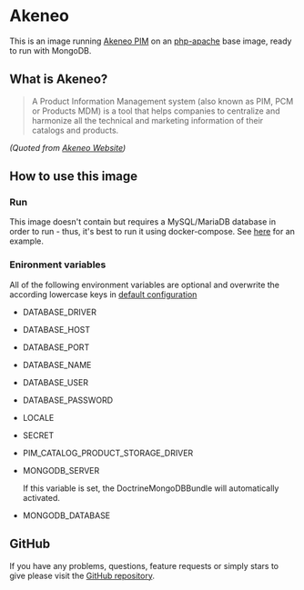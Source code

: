 # Akeneo

This is an image running [Akeneo PIM](https://www.akeneo.com/) on an [php-apache](https://hub.docker.com/_/php/) base image, ready to run with MongoDB.

## What is Akeneo?

> A Product Information Management system (also known as PIM, PCM or Products MDM) is a tool that helps companies to centralize and harmonize all the technical and marketing information of their catalogs and products.

*(Quoted from [Akeneo Website](https://www.akeneo.com/))*

## How to use this image

### Run

This image doesn't contain but requires a MySQL/MariaDB database in order to run - thus, it's best to run it using docker-compose. See [here](https://github.com/netresearch/docker-akeneo/blob/master/docker-compose.yml) for an example.

### Enironment variables

All of the following environment variables are optional and overwrite the according lowercase keys in [default configuration](https://github.com/akeneo/pim-community-dev/blob/master/app/config/parameters.yml.dist)

- DATABASE_DRIVER
- DATABASE_HOST
- DATABASE_PORT
- DATABASE_NAME
- DATABASE_USER
- DATABASE_PASSWORD
- LOCALE
- SECRET
- PIM_CATALOG_PRODUCT_STORAGE_DRIVER
- MONGODB_SERVER
    
  If this variable is set, the DoctrineMongoDBBundle will automatically activated.
     
- MONGODB_DATABASE



## GitHub

If you have any problems, questions, feature requests or simply stars to give please visit the [GitHub repository](https://github.com/netresearch/docker-akeneo).